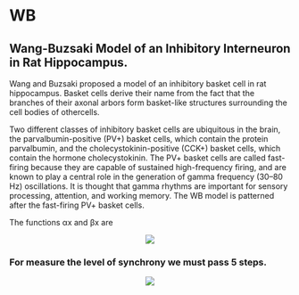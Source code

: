 # WB
## Wang-Buzsaki Model of an Inhibitory Interneuron in Rat Hippocampus.

Wang and Buzsaki proposed a model of an inhibitory basket cell in rat hippocampus. Basket cells derive their name from the fact that the branches of their
axonal arbors form basket-like structures surrounding the cell bodies of othercells.

Two different classes of inhibitory basket cells are ubiquitous in the brain, the parvalbumin-positive (PV+) basket cells, which contain the protein parvalbumin, and the cholecystokinin-positive (CCK+) basket cells, which contain the hormone cholecystokinin. The PV+ basket cells are called fast-firing because they are capable of sustained high-frequency firing, and are known to play a central role in the generation of gamma frequency (30–80 Hz) oscillations. It is thought that gamma rhythms are important for sensory processing, attention, and working memory. The WB model is patterned after the fast-firing PV+ basket cells.

 The functions αx and βx are
 
<p align="center">
 <img src="https://github.com/aliseif321/1.Models_of_Single_Neuron/blob/main/1.____(WB)______Wang-Buzsaki%20Model%20Single%20Neuron/Book/1.png?raw=true" >
 </p>

 
 

### For measure the level of synchrony we must pass 5 steps.

<p align="center">
 <img src="https://github.com/aliseif321/1.Models_of_Single_Neuron/blob/main/1.____(WB)______Wang-Buzsaki%20Model%20Single%20Neuron/Book/1.png?raw=true" >
 </p>
